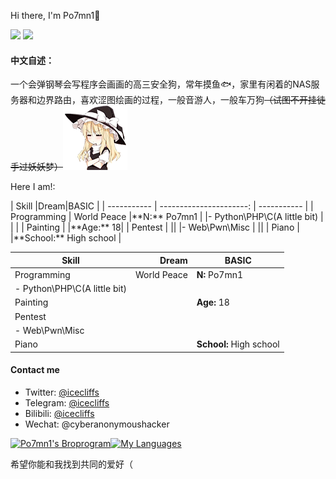 Hi there, I'm Po7mn1👋

[![](https://img.shields.io/badge/Blog-@Po7mn1's-yellow.svg)](https://blog.icecliffs.cn/) [![](https://img.shields.io/badge/Status-@Server-blue.svg)](https://www.icecliffs.cn/status)

#### 中文自述：

一个会弹钢琴会写程序会画画的高三安全狗，常年摸鱼🐟，家里有闲着的NAS服务器和边界路由，喜欢涩图绘画的过程，一般音游人，一般车万狗~~（试图不开挂徒手过妖妖梦）~~<img src="https://github.com/icecliffs/icecliffs/blob/master/assert/2a7bae05dd0ae74bc3fbf2cd8d22897c12f8c067.png?raw=true" alt="2a7bae05dd0ae74bc3fbf2cd8d22897c12f8c067"/>

Here I am!: 
<div>
| Skill       |Dream|BASIC  |
| ----------- | ----------------------: | ----------- |
| Programming | World Peace |**N:** Po7mn1 |
|- Python\PHP\C(A little bit) |  | |
| Painting    |           |**Age:** 18|
| Pentest | ||
|- Web\Pwn\Misc | ||
| Piano       |  |**School:** High school  |

| Skill                        |       Dream | BASIC                   |
| ---------------------------- | ----------: | ----------------------- |
| Programming                  | World Peace | **N:** Po7mn1           |
| - Python\PHP\C(A little bit) |             |                         |
| Painting                     |             | **Age:** 18             |
| Pentest                      |             |                         |
| - Web\Pwn\Misc               |             |                         |
| Piano                        |             | **School:** High school |
</div>

#### Contact me

- Twitter: [@icecliffs](https://twitter.com/icecliffs)
- Telegram: [@icecliffs](https://t.me/icecliffs)
- Bilibili: [@icecliffs](https://space.bilibili.com/28645589/)
- Wechat: @cyberanonymoushacker

[![Po7mn1's Broprogram](https://github-readme-stats.vercel.app/api?username=icecliffs&theme=great-gatsby&show_icons=true)]()[![My Languages](https://github-readme-stats.vercel.app/api/top-langs/?username=icecliffs&layout=compact&theme=calm&show_icons=true)](https://github.com/anuraghazra/github-readme-stats)

希望你能和我找到共同的爱好（